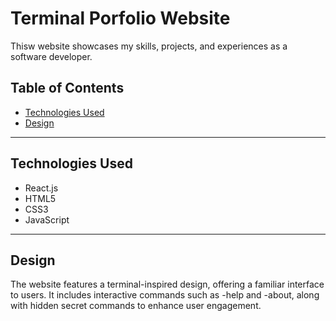 # Terminal Porfolio Website

Thisw website showcases my skills, projects, and experiences as a software developer.

## Table of Contents 
- [Technologies Used](#technologies-used)  
- [Design](#design)

---
## Technologies Used  
  - React.js  
  - HTML5  
  - CSS3  
  - JavaScript

---
## Design
The website features a terminal-inspired design, offering a familiar interface to users. It includes interactive commands such as -help and -about, along with hidden secret commands to enhance user engagement.
